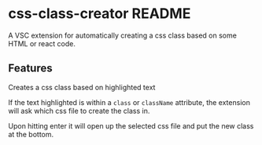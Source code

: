 # css-class-creator README

A VSC extension for automatically creating a css class based on some HTML or react code.

## Features

Creates a css class based on highlighted text

If the text highlighted is within a `class` or `className` attribute, the extension
will ask which css file to create the class in.

Upon hitting enter it will open up the selected css file and put the new class at
the bottom.
